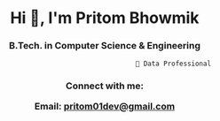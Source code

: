 <h1 align="center">Hi 👋, I'm Pritom Bhowmik</h1>
<h3 align="center"> B.Tech. in Computer Science & Engineering </h3>
                        
                        
                                               🔭 Data Professional



<h3 align="center">Connect with me:

Email: pritom01dev@gmail.com </h3>
<p align="center">
</p>








